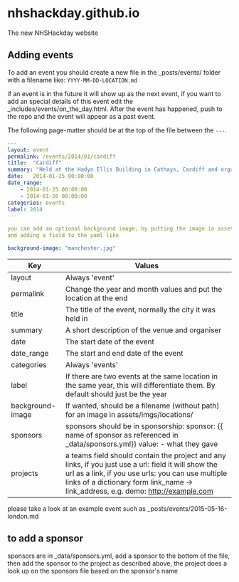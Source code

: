 # nhshackday.github.io


The new NHSHackday website


## Adding events

To add an event you should create a new file in the _posts/events/ folder with a filename like: ```YYYY-MM-DD-LOCATION.md```

if an event is in the future it will show up as the next event, if you want to add an special details of this event edit the _includes/events/on_the_day.html. After the event has happened, push to the repo and the event
will appear as a past event.

The following page-matter should be at the top of the file between the  ```---```.

```YAML
---
layout: event
permalink: /events/2014/01/cardiff
title:  "Cardiff"
summary: "Held at the Hadyn Ellis Building in Cathays, Cardiff and organised by Dr Anne-Marie Cunningham."
date:   2014-01-25 00:00:00
date_range:
    - 2014-01-25 00:00:00
    - 2014-01-26 00:00:00
categories: events
label: 2014
---

you can add an optional background image, by putting the image in assets/imgs/locations/
and adding a field to the yaml like

background-image: "manchester.jpg"

```

| Key  | Values |
| ------------- | ------------- |
| layout  | Always 'event'  |
| permalink  | Change the year and month values and put the location at the end  |
| title  | The title of the event, normally the city it was held in  |
| summary  | A short description of the venue and organiser  |
| date  | The start date of the event  |
| date_range  | The start and end date of the event  |
| categories  | Always 'events'  |
| label  | If there are two events at the same location in the same year, this will differentiate them. By default should just be the year |
| background-image  | If wanted, should be a filename (without path) for an image in  assets/imgs/locations/ |
| sponsors  | sponsors should be in sponsorship: sponsor: {{ name of sponsor as referenced in _data/sponsors.yml}} value: - what they gave |
| projects | a teams field should contain the project and any links, if you just use a url: field it will show the url as a link, if you use urls: you can use multiple links of a dictionary form link_name -> link_address, e.g. demo: http://example.com |

please take a look at an example event such as _posts/events/2015-05-16-london.md

## to add a sponsor
sponsors are in _data/sponsors.yml, add a sponsor to the bottom of the file, then add the sponsor to the project
as described above, the project does a look up on the sponsors file based on the sponsor's name
